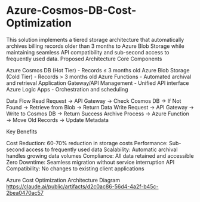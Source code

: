 # Azure-Cosmos-DB-Cost-Optimization
This solution implements a tiered storage architecture that automatically archives billing records older than 3 months to Azure Blob Storage while maintaining seamless API compatibility and sub-second access to frequently used data.
Proposed Architecture
Core Components

Azure Cosmos DB (Hot Tier) - Records ≤ 3 months old
Azure Blob Storage (Cold Tier) - Records > 3 months old
Azure Functions - Automated archival and retrieval
Application Gateway/API Management - Unified API interface
Azure Logic Apps - Orchestration and scheduling

Data Flow
Read Request → API Gateway → Check Cosmos DB → If Not Found → Retrieve from Blob → Return Data
Write Request → API Gateway → Write to Cosmos DB → Return Success
Archive Process → Azure Function → Move Old Records → Update Metadata

Key Benefits

Cost Reduction: 60-70% reduction in storage costs
Performance: Sub-second access to frequently used data
Scalability: Automatic archival handles growing data volumes
Compliance: All data retained and accessible
Zero Downtime: Seamless migration without service interruption
API Compatibility: No changes to existing client applications


Azure Cost Optimization Architecture Diagram
https://claude.ai/public/artifacts/d2c0ac86-56d4-4a2f-b45c-2bea0470ac57
